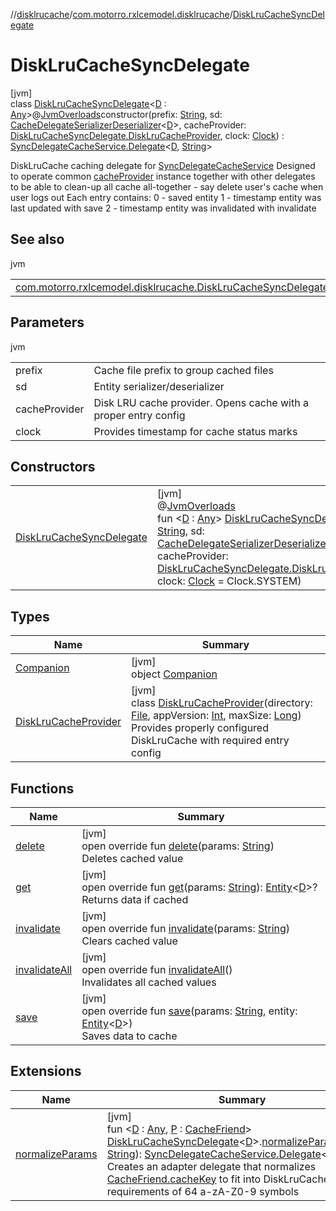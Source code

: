 //[disklrucache](../../../index.md)/[com.motorro.rxlcemodel.disklrucache](../index.md)/[DiskLruCacheSyncDelegate](index.md)

# DiskLruCacheSyncDelegate

[jvm]\
class [DiskLruCacheSyncDelegate](index.md)&lt;[D](index.md) : [Any](https://kotlinlang.org/api/latest/jvm/stdlib/kotlin/-any/index.html)&gt;@[JvmOverloads](https://kotlinlang.org/api/latest/jvm/stdlib/kotlin.jvm/-jvm-overloads/index.html)constructor(prefix: [String](https://kotlinlang.org/api/latest/jvm/stdlib/kotlin/-string/index.html), sd: [CacheDelegateSerializerDeserializer](../../../../base/base/com.motorro.rxlcemodel.base.service/-cache-delegate-serializer-deserializer/index.md)&lt;[D](index.md)&gt;, cacheProvider: [DiskLruCacheSyncDelegate.DiskLruCacheProvider](-disk-lru-cache-provider/index.md), clock: [Clock](../../../../base/base/com.motorro.rxlcemodel.base.entity/-clock/index.md)) : [SyncDelegateCacheService.Delegate](../../../../base/base/com.motorro.rxlcemodel.base.service/-sync-delegate-cache-service/-delegate/index.md)&lt;[D](index.md), [String](https://kotlinlang.org/api/latest/jvm/stdlib/kotlin/-string/index.html)&gt; 

DiskLruCache caching delegate for [SyncDelegateCacheService](../../../../base/base/com.motorro.rxlcemodel.base.service/-sync-delegate-cache-service/index.md) Designed to operate common [cacheProvider](../../../../disklrucache/com.motorro.rxlcemodel.disklrucache/-disk-lru-cache-sync-delegate/cache-provider.md) instance together with other delegates to be able to clean-up all cache all-together - say delete user's cache when user logs out Each entry contains: 0 - saved entity 1 - timestamp entity was last updated with save 2 - timestamp entity was invalidated with invalidate

## See also

jvm

| | |
|---|---|
| [com.motorro.rxlcemodel.disklrucache.DiskLruCacheSyncDelegate.DiskLruCacheProvider](-disk-lru-cache-provider/index.md) |  |

## Parameters

jvm

| | |
|---|---|
| prefix | Cache file prefix to group cached files |
| sd | Entity serializer/deserializer |
| cacheProvider | Disk LRU cache provider. Opens cache with a proper entry config |
| clock | Provides timestamp for cache status marks |

## Constructors

| | |
|---|---|
| [DiskLruCacheSyncDelegate](-disk-lru-cache-sync-delegate.md) | [jvm]<br>@[JvmOverloads](https://kotlinlang.org/api/latest/jvm/stdlib/kotlin.jvm/-jvm-overloads/index.html)<br>fun &lt;[D](index.md) : [Any](https://kotlinlang.org/api/latest/jvm/stdlib/kotlin/-any/index.html)&gt; [DiskLruCacheSyncDelegate](-disk-lru-cache-sync-delegate.md)(prefix: [String](https://kotlinlang.org/api/latest/jvm/stdlib/kotlin/-string/index.html), sd: [CacheDelegateSerializerDeserializer](../../../../base/base/com.motorro.rxlcemodel.base.service/-cache-delegate-serializer-deserializer/index.md)&lt;[D](index.md)&gt;, cacheProvider: [DiskLruCacheSyncDelegate.DiskLruCacheProvider](-disk-lru-cache-provider/index.md), clock: [Clock](../../../../base/base/com.motorro.rxlcemodel.base.entity/-clock/index.md) = Clock.SYSTEM) |

## Types

| Name | Summary |
|---|---|
| [Companion](-companion/index.md) | [jvm]<br>object [Companion](-companion/index.md) |
| [DiskLruCacheProvider](-disk-lru-cache-provider/index.md) | [jvm]<br>class [DiskLruCacheProvider](-disk-lru-cache-provider/index.md)(directory: [File](https://docs.oracle.com/javase/8/docs/api/java/io/File.html), appVersion: [Int](https://kotlinlang.org/api/latest/jvm/stdlib/kotlin/-int/index.html), maxSize: [Long](https://kotlinlang.org/api/latest/jvm/stdlib/kotlin/-long/index.html))<br>Provides properly configured DiskLruCache with required entry config |

## Functions

| Name | Summary |
|---|---|
| [delete](delete.md) | [jvm]<br>open override fun [delete](delete.md)(params: [String](https://kotlinlang.org/api/latest/jvm/stdlib/kotlin/-string/index.html))<br>Deletes cached value |
| [get](get.md) | [jvm]<br>open override fun [get](get.md)(params: [String](https://kotlinlang.org/api/latest/jvm/stdlib/kotlin/-string/index.html)): [Entity](../../../../base/base/com.motorro.rxlcemodel.base.entity/-entity/index.md)&lt;[D](index.md)&gt;?<br>Returns data if cached |
| [invalidate](invalidate.md) | [jvm]<br>open override fun [invalidate](invalidate.md)(params: [String](https://kotlinlang.org/api/latest/jvm/stdlib/kotlin/-string/index.html))<br>Clears cached value |
| [invalidateAll](invalidate-all.md) | [jvm]<br>open override fun [invalidateAll](invalidate-all.md)()<br>Invalidates all cached values |
| [save](save.md) | [jvm]<br>open override fun [save](save.md)(params: [String](https://kotlinlang.org/api/latest/jvm/stdlib/kotlin/-string/index.html), entity: [Entity](../../../../base/base/com.motorro.rxlcemodel.base.entity/-entity/index.md)&lt;[D](index.md)&gt;)<br>Saves data to cache |

## Extensions

| Name | Summary |
|---|---|
| [normalizeParams](../normalize-params.md) | [jvm]<br>fun &lt;[D](../normalize-params.md) : [Any](https://kotlinlang.org/api/latest/jvm/stdlib/kotlin/-any/index.html), [P](../normalize-params.md) : [CacheFriend](../../../../base/base/com.motorro.rxlcemodel.base.service/-cache-friend/index.md)&gt; [DiskLruCacheSyncDelegate](index.md)&lt;[D](../normalize-params.md)&gt;.[normalizeParams](../normalize-params.md)(prefix: [String](https://kotlinlang.org/api/latest/jvm/stdlib/kotlin/-string/index.html)): [SyncDelegateCacheService.Delegate](../../../../base/base/com.motorro.rxlcemodel.base.service/-sync-delegate-cache-service/-delegate/index.md)&lt;[D](../normalize-params.md), [P](../normalize-params.md)&gt;<br>Creates an adapter delegate that normalizes [CacheFriend.cacheKey](../../../../base/base/com.motorro.rxlcemodel.base.service/-cache-friend/cache-key.md) to fit into DiskLruCache requirements of 64 a-zA-Z0-9 symbols |
